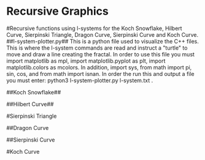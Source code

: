 # Recursive Graphics
#Recursive functions using l-systems for the Koch Snowflake, Hilbert Curve, Sierpinski Triangle, Dragon Curve, Sierpinski Curve and Koch Curve.
##l-system-plotter.py## 
This is a python file used to visualize the C++ files. This is where the l-system commands are read and instruct a "turtle" to move and draw a line creating the fractal. In   order to use this file you must import matplotlib as mpl, import matplotlib.pyplot as plt, import matplotlib.colors as mcolors. In addition, import sys, from math import pi, sin, cos, and from math import isnan. In order the run this and output a file you must enter: python3 l-system-plotter.py l-system.txt <output file name> <degree of turn>. 
  
##Koch Snowflake##


##Hilbert Curve##


#Sierpinski Triangle

##Dragon Curve

##Sierpinski Curve

#Koch Curve
